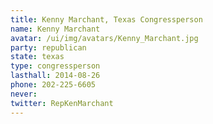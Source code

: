 ```yaml
---
title: Kenny Marchant, Texas Congressperson
name: Kenny Marchant
avatar: /ui/img/avatars/Kenny_Marchant.jpg
party: republican
state: texas
type: congressperson
lasthall: 2014-08-26
phone: 202-225-6605
never: 
twitter: RepKenMarchant
---
```

